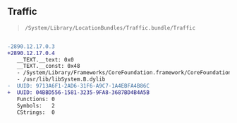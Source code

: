 ## Traffic

> `/System/Library/LocationBundles/Traffic.bundle/Traffic`

```diff

-2890.12.17.0.3
+2890.12.17.0.4
   __TEXT.__text: 0x0
   __TEXT.__const: 0x48
   - /System/Library/Frameworks/CoreFoundation.framework/CoreFoundation
   - /usr/lib/libSystem.B.dylib
-  UUID: 9713A6F1-2AD6-31F6-A9C7-1A4EBFA4B86C
+  UUID: 04BBD556-1581-3235-9FA8-3687BD4B4A5B
   Functions: 0
   Symbols:   2
   CStrings:  0

```
